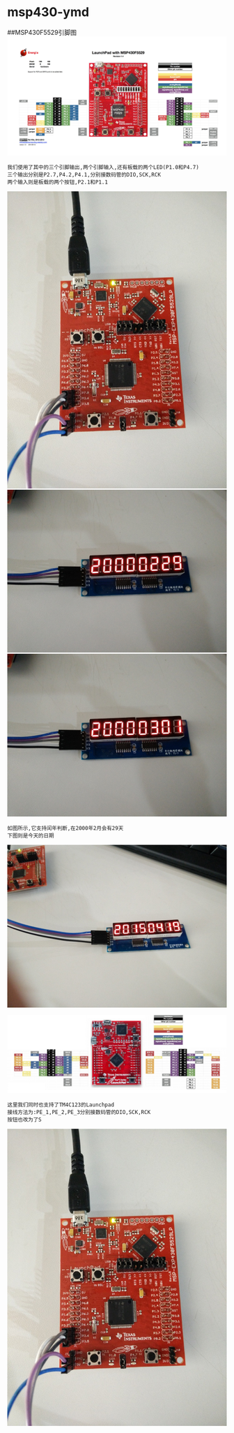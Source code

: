 # msp430-ymd


##MSP430F5529引脚图
![](https://github.com/ypwhs/msp430-ymd/blob/master/LaunchPadMSP430F5529.jpg)

    我们使用了其中的三个引脚输出,两个引脚输入,还有板载的两个LED(P1.0和P4.7)
    三个输出分别是P2.7,P4.2,P4.1,分别接数码管的DIO,SCK,RCK
    两个输入则是板载的两个按钮,P2.1和P1.1
![](https://github.com/ypwhs/msp430-ymd/blob/master/IMG_20150419_145957.jpg)
![](https://github.com/ypwhs/msp430-ymd/blob/master/IMG_20150419_150005.jpg)
![](https://github.com/ypwhs/msp430-ymd/blob/master/IMG_20150419_150006.jpg)

    如图所示,它支持闰年判断,在2000年2月会有29天
    下图则是今天的日期
![](https://github.com/ypwhs/msp430-ymd/blob/master/IMG_20150419_150417.jpg)

![](https://github.com/ypwhs/msp430-ymd/blob/master/tm4c123pinmap.jpg)

    这里我们同时也支持了TM4C123的Launchpad
    接线方法为:PE_1,PE_2,PE_3分别接数码管的DIO,SCK,RCK
    按钮也改为了S
![](https://github.com/ypwhs/msp430-ymd/blob/master/IMG_20150419_145957.jpg)
